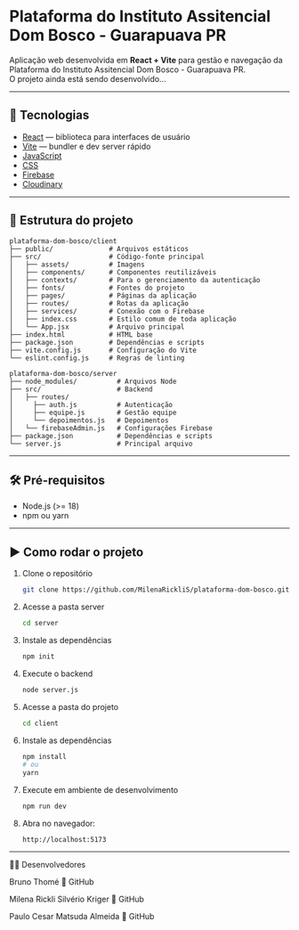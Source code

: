 # Plataforma do Instituto Assitencial Dom Bosco - Guarapuava PR

Aplicação web desenvolvida em **React + Vite** para gestão e navegação da Plataforma do Instituto Assitencial Dom Bosco - Guarapuava PR.  
O projeto ainda está sendo desenvolvido...

---

## 🚀 Tecnologias

- [React](https://react.dev/) — biblioteca para interfaces de usuário  
- [Vite](https://vitejs.dev/) — bundler e dev server rápido  
- [JavaScript](https://developer.mozilla.org/pt-BR/docs/Web/JavaScript)  
- [CSS](https://developer.mozilla.org/pt-BR/docs/Web/CSS)
- [Firebase](https://firebase.google.com/) 
- [Cloudinary](https://cloudinary.com/) 

---

## 📂 Estrutura do projeto

```
plataforma-dom-bosco/client
├── public/              # Arquivos estáticos
├── src/                 # Código-fonte principal
│   ├── assets/          # Imagens                
│   ├── components/      # Componentes reutilizáveis
│   ├── contexts/        # Para o gerenciamento da autenticação
│   ├── fonts/           # Fontes do projeto
│   ├── pages/           # Páginas da aplicação
│   ├── routes/          # Rotas da aplicação
│   ├── services/        # Conexão com o Firebase
│   ├── index.css        # Estilo comum de toda aplicação
│   └── App.jsx          # Arquivo principal
├── index.html           # HTML base
├── package.json         # Dependências e scripts
├── vite.config.js       # Configuração do Vite
└── eslint.config.js     # Regras de linting
```
```
plataforma-dom-bosco/server
├── node_modules/          # Arquivos Node
├── src/                   # Backend
│   ├── routes/
│     ├── auth.js          # Autenticação 
│     ├── equipe.js        # Gestão equipe                
│     └── depoimentos.js   # Depoimentos         
│   └── firebaseAdmin.js   # Configurações Firebase
├── package.json           # Dependências e scripts
└── server.js              # Principal arquivo
```

---

## 🛠️ Pré-requisitos

- Node.js (>= 18)  
- npm ou yarn  

---

## ▶️ Como rodar o projeto

1. Clone o repositório  
   ```bash
   git clone https://github.com/MilenaRickliS/plataforma-dom-bosco.git
   ```

2. Acesse a pasta server  
   ```bash
   cd server
   ```

3. Instale as dependências  
   ```bash
   npm init
   ```

4. Execute o backend 
   ```bash
   node server.js
   ```
   
5. Acesse a pasta do projeto  
   ```bash
   cd client
   ```

6. Instale as dependências  
   ```bash
   npm install
   # ou
   yarn
   ```

7. Execute em ambiente de desenvolvimento  
   ```bash
   npm run dev
   ```

8. Abra no navegador:  
   ```
   http://localhost:5173
   ```

---


🙋‍♀️ Desenvolvedores

Bruno Thomé
🔗 GitHub

Milena Rickli Silvério Kriger
🔗 GitHub

Paulo Cesar Matsuda Almeida
🔗 GitHub